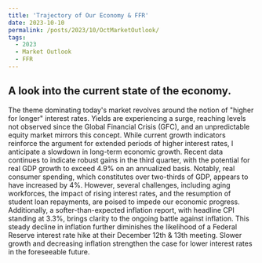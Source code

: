 ```yaml
---
title: 'Trajectory of Our Economy & FFR'
date: 2023-10-10
permalink: /posts/2023/10/OctMarketOutlook/
tags:
  - 2023
  - Market Outlook
  - FFR
---
```


A look into the current state of the economy.
---

The theme dominating today's market revolves around the notion of "higher for longer" interest rates. Yields are experiencing a surge, reaching levels not observed since the Global Financial Crisis (GFC), and an unpredictable equity market mirrors this concept. While current growth indicators reinforce the argument for extended periods of higher interest rates, I anticipate a slowdown in long-term economic growth. Recent data continues to indicate robust gains in the third quarter, with the potential for real GDP growth to exceed 4.9% on an annualized basis. Notably, real consumer spending, which constitutes over two-thirds of GDP, appears to have increased by 4%. However, several challenges, including aging workforces, the impact of rising interest rates, and the resumption of student loan repayments, are poised to impede our economic progress. Additionally, a softer-than-expected inflation report, with headline CPI standing at 3.3%, brings clarity to the ongoing battle against inflation. This steady decline in inflation further diminishes the likelihood of a Federal Reserve interest rate hike at their December 12th & 13th meeting. Slower growth and decreasing inflation strengthen the case for lower interest rates in the foreseeable future.


